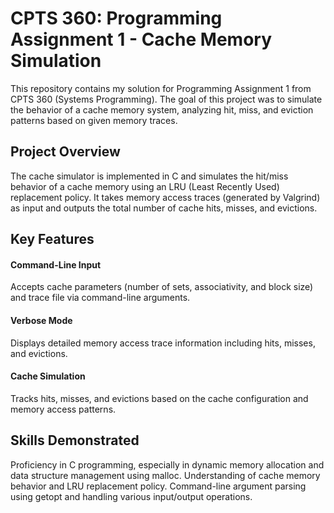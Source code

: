 # CPTS 360: Programming Assignment 1 - Cache Memory Simulation

This repository contains my solution for Programming Assignment 1 from CPTS 360 (Systems Programming). The goal of this project was to simulate the behavior of a cache memory system, analyzing hit, miss, and eviction patterns based on given memory traces.

## Project Overview

The cache simulator is implemented in C and simulates the hit/miss behavior of a cache memory using an LRU (Least Recently Used) replacement policy. It takes memory access traces (generated by Valgrind) as input and outputs the total number of cache hits, misses, and evictions.

## Key Features
#### Command-Line Input
Accepts cache parameters (number of sets, associativity, and block size) and trace file via command-line arguments.
#### Verbose Mode
Displays detailed memory access trace information including hits, misses, and evictions.
#### Cache Simulation
Tracks hits, misses, and evictions based on the cache configuration and memory access patterns.
## Skills Demonstrated

Proficiency in C programming, especially in dynamic memory allocation and data structure management using malloc.
Understanding of cache memory behavior and LRU replacement policy.
Command-line argument parsing using getopt and handling various input/output operations.
